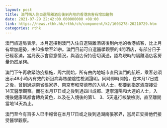 ```yaml
---
layout: post
title: 澳門稱入住自選隔離酒店後到內地的香港旅客有增加趨勢
date: 2021-07-29 22:42:00.000000000 +08:00
link: https://news.rthk.hk/rthk/ch/component/k2/1603278-20210729.htm
categories: rthk
---
```


澳門旅遊局表示，本月選擇到澳門入住自選隔離酒店後到內地的香港旅客，比上月有增加趨勢，由10宗增至21宗。澳門目前可自選醫學觀察的4間酒店，有部分日子已經客滿，當局表示會留意情況，與酒店保持密切溝通，認為現時的隔離酒店客房量仍然足夠。

澳門下午再收緊防疫措施，周六開始，所有由內地城市直飛澳門的航班，乘客必須出示48小時內有效的新冠病毒核酸陰性檢測證明。同時即時開始，在本月17日或之後，曾到過湖南省張家界、南京市和常德市的入境人士，都要到指定酒店接受14天醫學觀察。而在本月17日或之後到過四川成都、遼寧瀋陽和大連的人士，入境後健康碼都會轉為黃色，以及在入境後的第1、 3、5天進行核酸檢測，直至離開當地14天為止。

澳門至今有百多人已申報曾在本月17日或之後到過湖南張家界，當局正安排他們接受醫學觀察。
